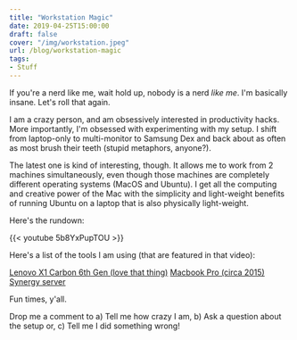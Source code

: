 ```yaml
---
title: "Workstation Magic"
date: 2019-04-25T15:00:00
draft: false
cover: "/img/workstation.jpeg"
url: /blog/workstation-magic
tags:
- Stuff
---
```


If you're a nerd like me, wait hold up, nobody is a nerd *like me*. I'm basically insane. Let's roll that again. 

I am a crazy person, and am obsessively interested in productivity hacks. More importantly, I'm obsessed with 
experimenting with my setup. I shift from laptop-only to multi-monitor to Samsung Dex and back about as often as most
brush their teeth (stupid metaphors, anyone?).

The latest one is kind of interesting, though. It allows me to work from 2 machines simultaneously, even though those 
machines are completely different operating systems (MacOS and Ubuntu). I get all the computing and creative power of 
the Mac with the simplicity and light-weight benefits of running Ubuntu on a laptop that is also physically light-weight. 

Here's the rundown: 

{{< youtube 5b8YxPupTOU >}} 

Here's a list of the tools I am using (that are featured in that video):

[Lenovo X1 Carbon 6th Gen (love that thing)](https://www.lenovo.com/us/en/laptops/thinkpad/thinkpad-x/ThinkPad-X1-Carbon-6th-Gen/p/22TP2TXX16G) 
[Macbook Pro (circa 2015)](https://www.apple.com/mac/) 
[Synergy server](https://symless.com/synergy) 

Fun times, y'all. 

Drop me a comment to a) Tell me how crazy I am, b) Ask a question about the setup or, c) Tell me I did something wrong!